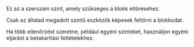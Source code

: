 Ez az a szerszám szint, amely szükséges a blokk eltöréséhez.

Csak az általad megadott szintű eszközök képesek feltörni a blokkodat.

Ha több ellenőrzést szeretne, például egyéni szinteket,
használjon egyéni eljárást a betakarítási feltételekhez.
